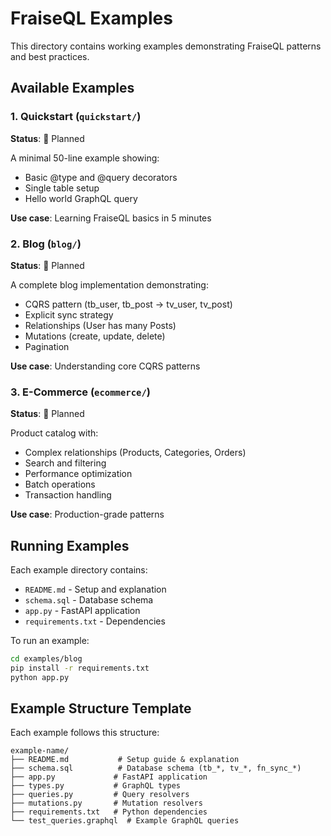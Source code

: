 # FraiseQL Examples

This directory contains working examples demonstrating FraiseQL patterns and best practices.

## Available Examples

### 1. Quickstart (`quickstart/`)
**Status**: 🚧 Planned

A minimal 50-line example showing:
- Basic @type and @query decorators
- Single table setup
- Hello world GraphQL query

**Use case**: Learning FraiseQL basics in 5 minutes

### 2. Blog (`blog/`)
**Status**: 🚧 Planned

A complete blog implementation demonstrating:
- CQRS pattern (tb_user, tb_post → tv_user, tv_post)
- Explicit sync strategy
- Relationships (User has many Posts)
- Mutations (create, update, delete)
- Pagination

**Use case**: Understanding core CQRS patterns

### 3. E-Commerce (`ecommerce/`)
**Status**: 🚧 Planned

Product catalog with:
- Complex relationships (Products, Categories, Orders)
- Search and filtering
- Performance optimization
- Batch operations
- Transaction handling

**Use case**: Production-grade patterns

## Running Examples

Each example directory contains:
- `README.md` - Setup and explanation
- `schema.sql` - Database schema
- `app.py` - FastAPI application
- `requirements.txt` - Dependencies

To run an example:
```bash
cd examples/blog
pip install -r requirements.txt
python app.py
```

## Example Structure Template

Each example follows this structure:
```
example-name/
├── README.md           # Setup guide & explanation
├── schema.sql          # Database schema (tb_*, tv_*, fn_sync_*)
├── app.py             # FastAPI application
├── types.py           # GraphQL types
├── queries.py         # Query resolvers
├── mutations.py       # Mutation resolvers
├── requirements.txt   # Python dependencies
└── test_queries.graphql  # Example GraphQL queries
```
